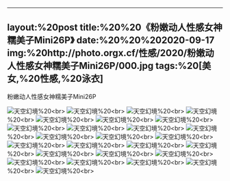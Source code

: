 ﻿---
layout:%20post
title:%20%20《粉嫩动人性感女神糯美子Mini26P》
date:%20%20%202020-09-17
img:%20http://photo.orgx.cf/性感/2020/粉嫩动人性感女神糯美子Mini26P/000.jpg
tags:%20[美女,%20性感,%20泳衣]
---

粉嫩动人性感女神糯美子Mini26P



![天空幻境](http://photo.orgx.cf/性感/2020/粉嫩动人性感女神糯美子Mini26P/001.jpg%20''天空幻境'')%20<br>
![天空幻境](http://photo.orgx.cf/性感/2020/粉嫩动人性感女神糯美子Mini26P/002.jpg%20''天空幻境'')%20<br>
![天空幻境](http://photo.orgx.cf/性感/2020/粉嫩动人性感女神糯美子Mini26P/003.jpg%20''天空幻境'')%20<br>
![天空幻境](http://photo.orgx.cf/性感/2020/粉嫩动人性感女神糯美子Mini26P/004.jpg%20''天空幻境'')%20<br>
![天空幻境](http://photo.orgx.cf/性感/2020/粉嫩动人性感女神糯美子Mini26P/005.jpg%20''天空幻境'')%20<br>
![天空幻境](http://photo.orgx.cf/性感/2020/粉嫩动人性感女神糯美子Mini26P/006.jpg%20''天空幻境'')%20<br>
![天空幻境](http://photo.orgx.cf/性感/2020/粉嫩动人性感女神糯美子Mini26P/007.jpg%20''天空幻境'')%20<br>
![天空幻境](http://photo.orgx.cf/性感/2020/粉嫩动人性感女神糯美子Mini26P/008.jpg%20''天空幻境'')%20<br>
![天空幻境](http://photo.orgx.cf/性感/2020/粉嫩动人性感女神糯美子Mini26P/009.jpg%20''天空幻境'')%20<br>
![天空幻境](http://photo.orgx.cf/性感/2020/粉嫩动人性感女神糯美子Mini26P/010.jpg%20''天空幻境'')%20<br>
![天空幻境](http://photo.orgx.cf/性感/2020/粉嫩动人性感女神糯美子Mini26P/011.jpg%20''天空幻境'')%20<br>
![天空幻境](http://photo.orgx.cf/性感/2020/粉嫩动人性感女神糯美子Mini26P/012.jpg%20''天空幻境'')%20<br>
![天空幻境](http://photo.orgx.cf/性感/2020/粉嫩动人性感女神糯美子Mini26P/013.jpg%20''天空幻境'')%20<br>
![天空幻境](http://photo.orgx.cf/性感/2020/粉嫩动人性感女神糯美子Mini26P/014.jpg%20''天空幻境'')%20<br>
![天空幻境](http://photo.orgx.cf/性感/2020/粉嫩动人性感女神糯美子Mini26P/015.jpg%20''天空幻境'')%20<br>
![天空幻境](http://photo.orgx.cf/性感/2020/粉嫩动人性感女神糯美子Mini26P/016.jpg%20''天空幻境'')%20<br>
![天空幻境](http://photo.orgx.cf/性感/2020/粉嫩动人性感女神糯美子Mini26P/017.jpg%20''天空幻境'')%20<br>
![天空幻境](http://photo.orgx.cf/性感/2020/粉嫩动人性感女神糯美子Mini26P/018.jpg%20''天空幻境'')%20<br>
![天空幻境](http://photo.orgx.cf/性感/2020/粉嫩动人性感女神糯美子Mini26P/019.jpg%20''天空幻境'')%20<br>
![天空幻境](http://photo.orgx.cf/性感/2020/粉嫩动人性感女神糯美子Mini26P/020.jpg%20''天空幻境'')%20<br>
![天空幻境](http://photo.orgx.cf/性感/2020/粉嫩动人性感女神糯美子Mini26P/021.jpg%20''天空幻境'')%20<br>
![天空幻境](http://photo.orgx.cf/性感/2020/粉嫩动人性感女神糯美子Mini26P/022.jpg%20''天空幻境'')%20<br>
![天空幻境](http://photo.orgx.cf/性感/2020/粉嫩动人性感女神糯美子Mini26P/023.jpg%20''天空幻境'')%20<br>
![天空幻境](http://photo.orgx.cf/性感/2020/粉嫩动人性感女神糯美子Mini26P/024.jpg%20''天空幻境'')%20<br>
![天空幻境](http://photo.orgx.cf/性感/2020/粉嫩动人性感女神糯美子Mini26P/025.jpg%20''天空幻境'')%20<br>
![天空幻境](http://photo.orgx.cf/性感/2020/粉嫩动人性感女神糯美子Mini26P/026.jpg%20''天空幻境'')%20<br>